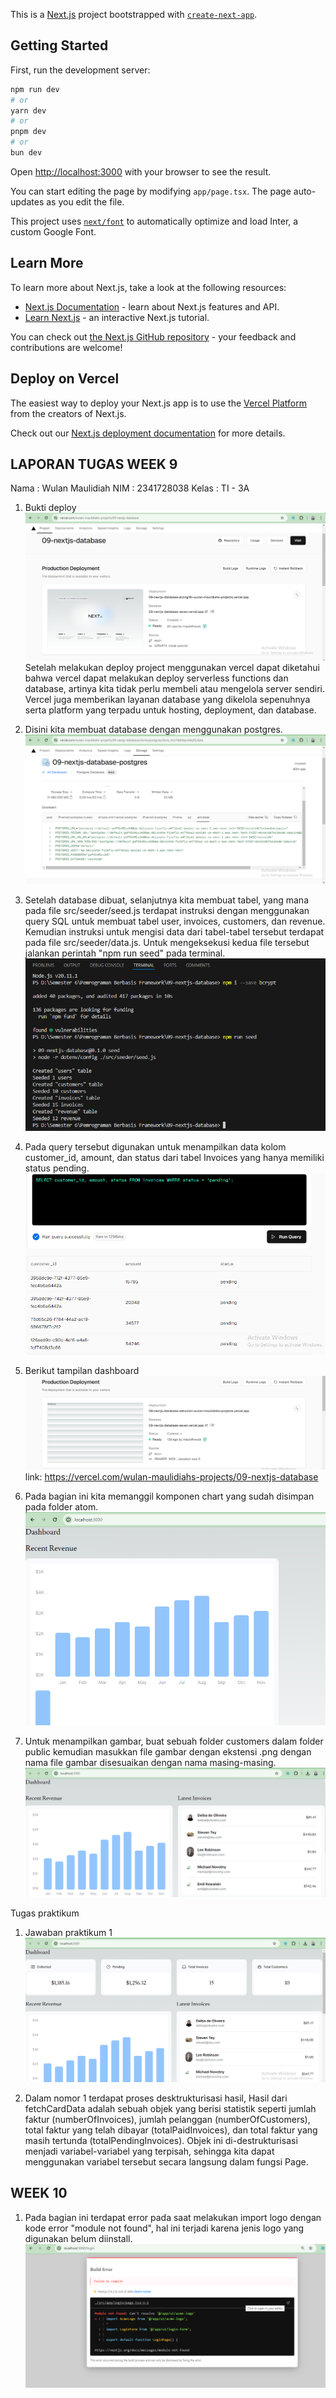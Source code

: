 This is a [Next.js](https://nextjs.org/) project bootstrapped with [`create-next-app`](https://github.com/vercel/next.js/tree/canary/packages/create-next-app).

## Getting Started

First, run the development server:

```bash
npm run dev
# or
yarn dev
# or
pnpm dev
# or
bun dev
```

Open [http://localhost:3000](http://localhost:3000) with your browser to see the result.

You can start editing the page by modifying `app/page.tsx`. The page auto-updates as you edit the file.

This project uses [`next/font`](https://nextjs.org/docs/basic-features/font-optimization) to automatically optimize and load Inter, a custom Google Font.

## Learn More

To learn more about Next.js, take a look at the following resources:

- [Next.js Documentation](https://nextjs.org/docs) - learn about Next.js features and API.
- [Learn Next.js](https://nextjs.org/learn) - an interactive Next.js tutorial.

You can check out [the Next.js GitHub repository](https://github.com/vercel/next.js/) - your feedback and contributions are welcome!

## Deploy on Vercel

The easiest way to deploy your Next.js app is to use the [Vercel Platform](https://vercel.com/new?utm_medium=default-template&filter=next.js&utm_source=create-next-app&utm_campaign=create-next-app-readme) from the creators of Next.js.

Check out our [Next.js deployment documentation](https://nextjs.org/docs/deployment) for more details.


## LAPORAN TUGAS WEEK 9
Nama : Wulan Maulidiah
NIM : 2341728038
Kelas : TI - 3A

1. Bukti deploy
![Screenshoot](assets/W09-1.png)
Setelah melakukan deploy project menggunakan vercel dapat diketahui bahwa vercel dapat melakukan deploy serverless functions dan database, artinya kita tidak perlu membeli atau mengelola server sendiri. Vercel juga memberikan layanan database yang dikelola sepenuhnya serta platform yang terpadu untuk hosting, deployment, dan database.

2. Disini kita membuat database dengan menggunakan postgres.
![Screenshoot](assets/W09-2.png)

3. Setelah database dibuat, selanjutnya kita membuat tabel, yang mana pada file src/seeder/seed.js terdapat instruksi dengan menggunakan query SQL untuk membuat tabel user, invoices, customers, dan revenue. Kemudian instruksi untuk mengisi data dari tabel-tabel tersebut terdapat pada file src/seeder/data.js. Untuk mengeksekusi kedua file tersebut jalankan perintah "npm run seed" pada terminal.
![Screenshoot](assets/W09-3.png)

4. Pada query tersebut digunakan untuk menampilkan data kolom customer_id, amount, dan status dari tabel Invoices yang hanya memiliki status pending.
![Screenshoot](assets/W09-4.png)

5. Berikut tampilan dashboard 
![Screenshoot](assets/W09-5a.png)
link: https://vercel.com/wulan-maulidiahs-projects/09-nextjs-database

6. Pada bagian ini kita memanggil komponen chart yang sudah disimpan pada folder atom.
![Screenshoot](assets/W09-6.png)

7. Untuk menampilkan gambar, buat sebuah folder customers dalam folder public kemudian masukkan file gambar dengan ekstensi .png dengan nama file gambar disesuaikan dengan nama masing-masing.
![Screenshoot](assets/W09-7a.png)

Tugas praktikum
1. Jawaban praktikum 1
![Screenshoot](assets/W09-praktikum.png)

2. Dalam nomor 1 terdapat proses desktrukturisasi hasil, Hasil dari fetchCardData adalah sebuah objek yang berisi statistik seperti jumlah faktur (numberOfInvoices), jumlah pelanggan (numberOfCustomers), total faktur yang telah dibayar (totalPaidInvoices), dan total faktur yang masih tertunda (totalPendingInvoices). Objek ini di-destrukturisasi menjadi variabel-variabel yang terpisah, sehingga kita dapat menggunakan variabel tersebut secara langsung dalam fungsi Page.

## WEEK 10
1. Pada bagian ini terdapat error pada saat melakukan import logo dengan kode error "module not found", hal ini terjadi karena jenis logo yang digunakan belum diinstall.
![Screenshoot](assets/W10-1.png)